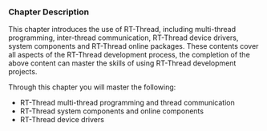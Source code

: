### Chapter Description

This chapter introduces the use of RT-Thread, including multi-thread programming, inter-thread communication, RT-Thread device drivers, system components and RT-Thread online packages. These contents cover all aspects of the RT-Thread development process, the completion of the above content can master the skills of using RT-Thread development projects.

Through this chapter you will master the following:

- RT-Thread multi-thread programming and thread communication
- RT-Thread system components and online components
- RT-Thread device drivers